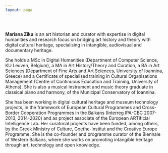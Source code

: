 ```yaml
---
layout: page
---
```


<br>

**Mariana Ziku** is an art historian and curator with expertise in digital humanities and research focus on bridging art history and theory with digital cultural heritage, specialising in intangible, audiovisual and documentary heritage.

She holds a MSc in Digital Humanities (Department of Computer Science, KU Leuven, Belgium), a MA in Art History/Theory and Curation, a BA in Art Sciences (Department of Fine Arts and Art Sciences, University of Ioannina, Greece) and a Certificate of specialised training in Cultural Organisations Management (Centre of Continuous Education and Training, University of Athens). She is also a musical instrument and music theory graduate in classical piano and harmony, of the Municipal Conservatory of Ioannina.

She has been working in digital cultural heritage and museum technology projects, in the framework of European Cultural Programmes and Cross-Border Cooperation Programmes in the Balkans (Interreg IPA-CBC 2007-2013, 2014-2020) and as project associate of the European ARTificial Intelligence Lab. Her curatorial projects have been funded, among others, by the Greek Ministry of Culture, Goethe-Institut and the Creative Europe Programme. She is the co-founder and programme curator of the Biennale of Western Balkans, where she works on promoting intangible heritage through art, technology and open knowledge.



